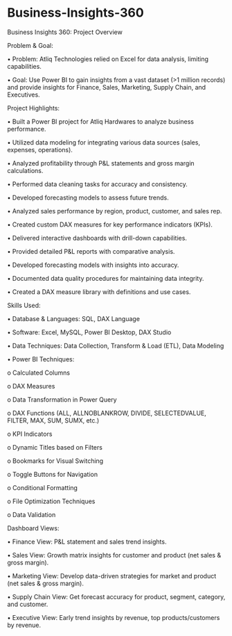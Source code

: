 # Business-Insights-360

Business Insights 360: Project Overview

Problem & Goal:

•	Problem: Atliq Technologies relied on Excel for data analysis, limiting capabilities.

•	Goal: Use Power BI to gain insights from a vast dataset (>1 million records) and provide insights for Finance, Sales, Marketing, Supply Chain, and Executives.

Project Highlights:

•	Built a Power BI project for Atliq Hardwares to analyze business performance.

•	Utilized data modeling for integrating various data sources (sales, expenses, operations).

•	Analyzed profitability through P&L statements and gross margin calculations.

•	Performed data cleaning tasks for accuracy and consistency.

•	Developed forecasting models to assess future trends.

•	Analyzed sales performance by region, product, customer, and sales rep.

•	Created custom DAX measures for key performance indicators (KPIs).

•	Delivered interactive dashboards with drill-down capabilities.

•	Provided detailed P&L reports with comparative analysis.

•	Developed forecasting models with insights into accuracy.

•	Documented data quality procedures for maintaining data integrity.

•	Created a DAX measure library with definitions and use cases.

Skills Used:

•	Database & Languages: SQL, DAX Language

•	Software: Excel, MySQL, Power BI Desktop, DAX Studio

•	Data Techniques: Data Collection, Transform & Load (ETL), Data Modeling

•	Power BI Techniques: 

o	Calculated Columns

o	DAX Measures

o	Data Transformation in Power Query

o	DAX Functions (ALL, ALLNOBLANKROW, DIVIDE, SELECTEDVALUE, FILTER, MAX, SUM, SUMX, etc.)

o	KPI Indicators

o	Dynamic Titles based on Filters

o	Bookmarks for Visual Switching

o	Toggle Buttons for Navigation

o	Conditional Formatting

o	File Optimization Techniques

o	Data Validation

Dashboard Views:

•	Finance View: P&L statement and sales trend insights.

•	Sales View: Growth matrix insights for customer and product (net sales & gross margin).

•	Marketing View: Develop data-driven strategies for market and product (net sales & gross margin).

•	Supply Chain View: Get forecast accuracy for product, segment, category, and customer.

•	Executive View: Early trend insights by revenue, top products/customers by revenue.

